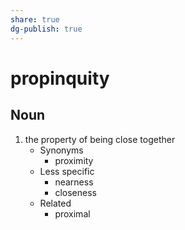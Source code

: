 ```yaml
---
share: true
dg-publish: true
---
```

# propinquity


## Noun

1. the property of being close together
	- Synonyms
		- proximity
	- Less specific
		- nearness
		- closeness
	- Related
		- proximal


